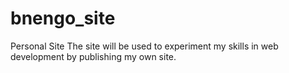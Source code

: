 # bnengo_site
Personal Site
The site will be used to experiment my skills in web development by publishing my own site.
